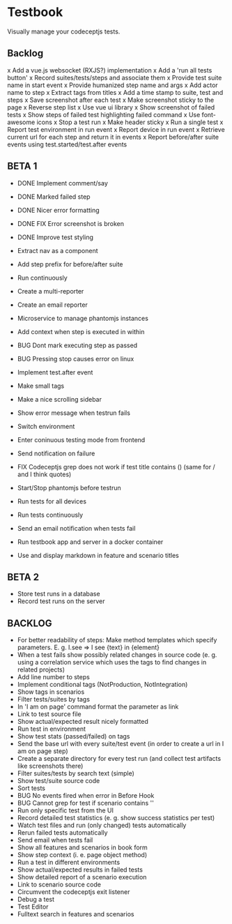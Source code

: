 Testbook
=========

Visually manage your codeceptjs tests.

## Backlog

x Add a vue.js websocket (RXJS?) implementation
x Add a 'run all tests button'
x Record suites/tests/steps and associate them
x Provide test suite name in start event
x Provide humanized step name and args
x Add actor name to step
x Extract tags from titles
x Add a time stamp to suite, test and steps
x Save screenshot after each test
x Make screenshot sticky to the page
x Reverse step list
x Use vue ui library
x Show screenshot of failed tests
x Show steps of failed test highlighting failed command
x Use font-awesome icons
x Stop a test run
x Make header sticky
x Run a single test
x Report test environment in run event
x Report device in run event
x Retrieve current url for each step and return it in events
x Report before/after suite events using test.started/test.after events

## BETA 1

- DONE Implement comment/say
- DONE Marked failed step
- DONE Nicer error formatting
- DONE FIX Error screenshot is broken
- DONE Improve test styling
- Extract nav as a component
- Add step prefix for before/after suite
- Run continuously
- Create a multi-reporter
- Create an email reporter
- Microservice to manage phantomjs instances
- Add context when step is executed in within
- BUG Dont mark executing step as passed
- BUG Pressing stop causes error on linux
- Implement test.after event
- Make small tags
- Make a nice scrolling sidebar
- Show error message when testrun fails
- Switch environment
- Enter coninuous testing mode from frontend
- Send notification on failure
- FIX Codeceptjs grep does not work if test title contains () (same for / and I think quotes)
- Start/Stop phantomjs before testrun
- Run tests for all devices
- Run tests continuously
- Send an email notification when tests fail
- Run testbook app and server in a docker container

- Use and display markdown in feature and scenario titles

## BETA 2

- Store test runs in a database
- Record test runs on the server

## BACKLOG
- For better readability of steps: Make method templates which specify parameters. E. g. I.see => I see {text} in {element}
- When a test fails show possibly related changes in source code (e. g. using a correlation service which uses the tags to find changes in related projects)
- Add line number to steps
- Implement conditional tags (NotProduction, NotIntegration)
- Show tags in scenarios
- Filter tests/suites by tags
- In 'I am on page' command format the parameter as link
- Link to test source file
- Show actual/expected result nicely formatted
- Run test in environment
- Show test stats (passed/failed) on tags
- Send the base url with every suite/test event (in order to create a url in I am on page step)
- Create a separate directory for every test run (and collect test artifacts like screenshots there)
- Filter suites/tests by search text (simple)
- Show test/suite source code
- Sort tests
- BUG No events fired when error in Before Hook
- BUG Cannot grep for test if scenario contains ''
- Run only specific test from the UI
- Record detailed test statistics (e. g. show success statistics per test)
- Watch test files and run (only changed) tests automatically
- Rerun failed tests automatically
- Send email when tests fail
- Show all features and scenarios in book form
- Show step context (i. e. page object method)
- Run a test in different environments
- Show actual/expected results in failed tests
- Show detailed report of a scenario execution
- Link to scenario source code
- Circumvent the codeceptjs exit listener
- Debug a test
- Test Editor
- Fulltext search in features and scenarios
